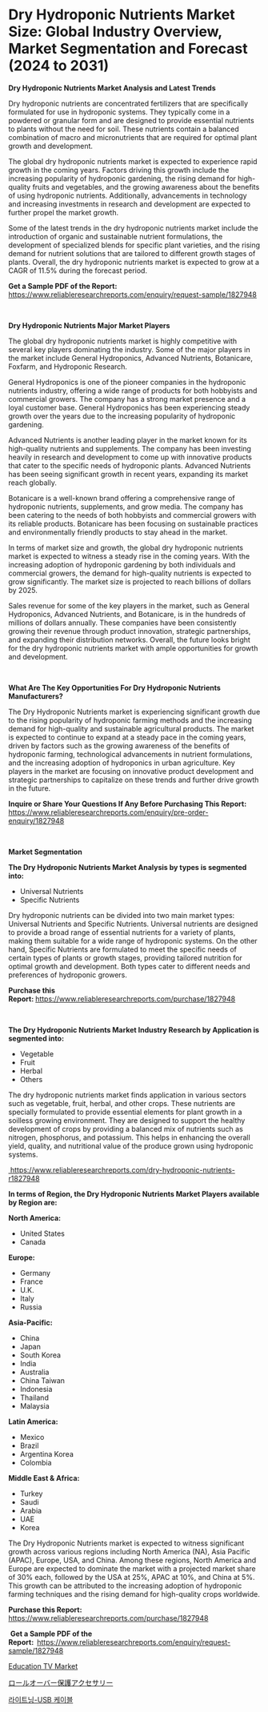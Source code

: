 <p><h1>Dry Hydroponic Nutrients Market Size: Global Industry Overview, Market Segmentation and Forecast (2024 to 2031)</h1></p><p><strong>Dry Hydroponic Nutrients Market Analysis and Latest Trends</strong></p>
<p><p>Dry hydroponic nutrients are concentrated fertilizers that are specifically formulated for use in hydroponic systems. They typically come in a powdered or granular form and are designed to provide essential nutrients to plants without the need for soil. These nutrients contain a balanced combination of macro and micronutrients that are required for optimal plant growth and development.</p><p>The global dry hydroponic nutrients market is expected to experience rapid growth in the coming years. Factors driving this growth include the increasing popularity of hydroponic gardening, the rising demand for high-quality fruits and vegetables, and the growing awareness about the benefits of using hydroponic nutrients. Additionally, advancements in technology and increasing investments in research and development are expected to further propel the market growth.</p><p>Some of the latest trends in the dry hydroponic nutrients market include the introduction of organic and sustainable nutrient formulations, the development of specialized blends for specific plant varieties, and the rising demand for nutrient solutions that are tailored to different growth stages of plants. Overall, the dry hydroponic nutrients market is expected to grow at a CAGR of 11.5% during the forecast period.</p></p>
<p><strong>Get a Sample PDF of the Report:&nbsp;</strong> <a href="https://www.reliableresearchreports.com/enquiry/request-sample/1827948">https://www.reliableresearchreports.com/enquiry/request-sample/1827948</a></p>
<p>&nbsp;</p>
<p><strong>Dry Hydroponic Nutrients Major Market Players</strong></p>
<p><p>The global dry hydroponic nutrients market is highly competitive with several key players dominating the industry. Some of the major players in the market include General Hydroponics, Advanced Nutrients, Botanicare, Foxfarm, and Hydroponic Research.</p><p>General Hydroponics is one of the pioneer companies in the hydroponic nutrients industry, offering a wide range of products for both hobbyists and commercial growers. The company has a strong market presence and a loyal customer base. General Hydroponics has been experiencing steady growth over the years due to the increasing popularity of hydroponic gardening.</p><p>Advanced Nutrients is another leading player in the market known for its high-quality nutrients and supplements. The company has been investing heavily in research and development to come up with innovative products that cater to the specific needs of hydroponic plants. Advanced Nutrients has been seeing significant growth in recent years, expanding its market reach globally.</p><p>Botanicare is a well-known brand offering a comprehensive range of hydroponic nutrients, supplements, and grow media. The company has been catering to the needs of both hobbyists and commercial growers with its reliable products. Botanicare has been focusing on sustainable practices and environmentally friendly products to stay ahead in the market.</p><p>In terms of market size and growth, the global dry hydroponic nutrients market is expected to witness a steady rise in the coming years. With the increasing adoption of hydroponic gardening by both individuals and commercial growers, the demand for high-quality nutrients is expected to grow significantly. The market size is projected to reach billions of dollars by 2025.</p><p>Sales revenue for some of the key players in the market, such as General Hydroponics, Advanced Nutrients, and Botanicare, is in the hundreds of millions of dollars annually. These companies have been consistently growing their revenue through product innovation, strategic partnerships, and expanding their distribution networks. Overall, the future looks bright for the dry hydroponic nutrients market with ample opportunities for growth and development.</p></p>
<p>&nbsp;</p>
<p><strong>What Are The Key Opportunities For Dry Hydroponic Nutrients Manufacturers?</strong></p>
<p><p>The Dry Hydroponic Nutrients market is experiencing significant growth due to the rising popularity of hydroponic farming methods and the increasing demand for high-quality and sustainable agricultural products. The market is expected to continue to expand at a steady pace in the coming years, driven by factors such as the growing awareness of the benefits of hydroponic farming, technological advancements in nutrient formulations, and the increasing adoption of hydroponics in urban agriculture. Key players in the market are focusing on innovative product development and strategic partnerships to capitalize on these trends and further drive growth in the future.</p></p>
<p><strong>Inquire or Share Your Questions If Any Before Purchasing This Report:</strong> <a href="https://www.reliableresearchreports.com/enquiry/pre-order-enquiry/1827948">https://www.reliableresearchreports.com/enquiry/pre-order-enquiry/1827948</a></p>
<p>&nbsp;</p>
<p><strong>Market Segmentation</strong></p>
<p><strong>The Dry Hydroponic Nutrients Market Analysis by types is segmented into:</strong></p>
<p><ul><li>Universal Nutrients</li><li>Specific Nutrients</li></ul></p>
<p><p>Dry hydroponic nutrients can be divided into two main market types: Universal Nutrients and Specific Nutrients. Universal nutrients are designed to provide a broad range of essential nutrients for a variety of plants, making them suitable for a wide range of hydroponic systems. On the other hand, Specific Nutrients are formulated to meet the specific needs of certain types of plants or growth stages, providing tailored nutrition for optimal growth and development. Both types cater to different needs and preferences of hydroponic growers.</p></p>
<p><strong>Purchase this Report:&nbsp;</strong><a href="https://www.reliableresearchreports.com/purchase/1827948">https://www.reliableresearchreports.com/purchase/1827948</a></p>
<p>&nbsp;</p>
<p><strong>The Dry Hydroponic Nutrients Market Industry Research by Application is segmented into:</strong></p>
<p><ul><li>Vegetable</li><li>Fruit</li><li>Herbal</li><li>Others</li></ul></p>
<p><p>The dry hydroponic nutrients market finds application in various sectors such as vegetable, fruit, herbal, and other crops. These nutrients are specially formulated to provide essential elements for plant growth in a soilless growing environment. They are designed to support the healthy development of crops by providing a balanced mix of nutrients such as nitrogen, phosphorus, and potassium. This helps in enhancing the overall yield, quality, and nutritional value of the produce grown using hydroponic systems.</p></p>
<p><a href="https://www.reliableresearchreports.com/dry-hydroponic-nutrients-r1827948">&nbsp;https://www.reliableresearchreports.com/dry-hydroponic-nutrients-r1827948</a></p>
<p><strong>In terms of Region, the Dry Hydroponic Nutrients Market Players available by Region are:</strong></p>
<p>
    <p> <strong> North America: </strong>
        <ul>
            <li>United States</li>
            <li>Canada</li>
        </ul>
        </p> 
    <p> <strong> Europe: </strong>
        <ul>
            <li>Germany</li>
            <li>France</li>
            <li>U.K.</li>
            <li>Italy</li>
            <li>Russia</li>
        </ul>
        </p> 
    <p> <strong> Asia-Pacific: </strong>
        <ul>
            <li>China</li>
            <li>Japan</li>
            <li>South Korea</li>
            <li>India</li>
            <li>Australia</li>
            <li>China Taiwan</li>
            <li>Indonesia</li>
            <li>Thailand</li>
            <li>Malaysia</li>
        </ul>
        </p> 
    <p> <strong> Latin America: </strong>
        <ul>
            <li>Mexico</li>
            <li>Brazil</li>
            <li>Argentina Korea</li>
            <li>Colombia</li>
        </ul>
        </p> 
    <p> <strong> Middle East & Africa: </strong>
        <ul>
            <li>Turkey</li>
            <li>Saudi</li>
            <li>Arabia</li>
            <li>UAE</li>
            <li>Korea</li>
        </ul>
    </p>
    </p>
<p><p>The Dry Hydroponic Nutrients market is expected to witness significant growth across various regions including North America (NA), Asia Pacific (APAC), Europe, USA, and China. Among these regions, North America and Europe are expected to dominate the market with a projected market share of 30% each, followed by the USA at 25%, APAC at 10%, and China at 5%. This growth can be attributed to the increasing adoption of hydroponic farming techniques and the rising demand for high-quality crops worldwide.</p></p>
<p><strong>Purchase this Report: </strong><a href="https://www.reliableresearchreports.com/purchase/1827948">https://www.reliableresearchreports.com/purchase/1827948</a></p>
<p>&nbsp;<strong>Get a Sample PDF of the Report:&nbsp;&nbsp;</strong><a href="https://www.reliableresearchreports.com/enquiry/request-sample/1827948">https://www.reliableresearchreports.com/enquiry/request-sample/1827948</a></p>
<p><strong></strong></p>
<p><p><a href="https://github.com/Chiragrp22/Market-Research-Report-List-5/blob/main/education-tv-market.md">Education TV Market</a></p><p><a href="https://github.com/tubbs463/Market-Research-Report-List-2/blob/main/326780590462.md">ロールオーバー保護アクセサリー</a></p><p><a href="https://github.com/khairinauzunul/Market-Research-Report-List-1/blob/main/4833239129265.md">라이트닝-USB 케이블</a></p></p>